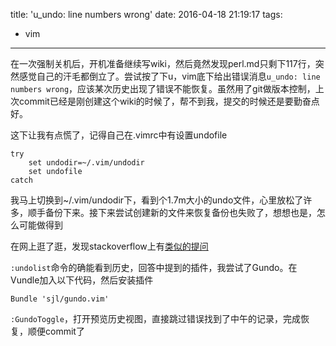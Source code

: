 title: 'u_undo: line numbers wrong'
date: 2016-04-18 21:19:17
tags:
 - vim
---
在一次强制关机后，开机准备继续写wiki，然后竟然发现perl.md只剩下117行，突然感觉自己的汗毛都倒立了。尝试按了下u，vim底下给出错误消息`u_undo: line numbers wrong`，应该某次历史出现了错误不能恢复。虽然用了git做版本控制，上次commit已经是刚创建这个wiki的时候了，帮不到我，提交的时候还是要勤奋点好。

这下让我有点慌了，记得自己在.vimrc中有设置undofile

    try
        set undodir=~/.vim/undodir
        set undofile
    catch

我马上切换到~/.vim/undodir下，看到个1.7m大小的undo文件，心里放松了许多，顺手备份下来。接下来尝试创建新的文件来恢复备份也失败了，想想也是，怎么可能做得到

在网上逛了逛，发现stackoverflow上有[类似的提问](http://stackoverflow.com/questions/21385956/undo-recovery-from-swap-file-in-vim)

`:undolist`命令的确能看到历史，回答中提到的插件，我尝试了Gundo。在Vundle加入以下代码，然后安装插件

    Bundle 'sjl/gundo.vim'

`:GundoToggle`，打开预览历史视图，直接跳过错误找到了中午的记录，完成恢复，顺便commit了
